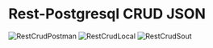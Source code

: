 # Rest-Postgresql CRUD JSON

![RestCrudPostman](https://user-images.githubusercontent.com/58922055/119367324-7f437b80-bcba-11eb-9035-bc83f10b5608.PNG)
![RestCrudLocal](https://user-images.githubusercontent.com/58922055/119367334-81a5d580-bcba-11eb-82de-11e2c9f61715.PNG)
![RestCrudSout](https://user-images.githubusercontent.com/58922055/119367337-836f9900-bcba-11eb-831a-73d51b8397f9.PNG)
